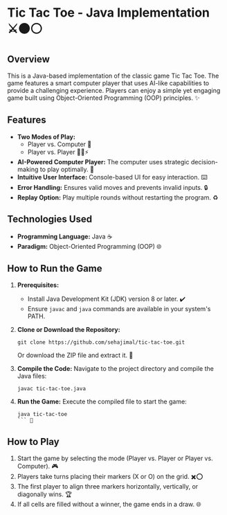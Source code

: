 # Tic Tac Toe - Java Implementation ⚔️⚫⚪ 
 
## Overview 
This is a Java-based implementation of the classic game Tic Tac Toe. The game features a smart computer player that uses AI-like capabilities to provide a challenging experience. Players can enjoy a simple yet engaging game built using Object-Oriented Programming (OOP) principles. ✨

## Features
- **Two Modes of Play:**
  - Player vs. Computer 🤖
  - Player vs. Player 🙋‍♂️⚡️
- **AI-Powered Computer Player:** The computer uses strategic decision-making to play optimally. 🔬
- **Intuitive User Interface:** Console-based UI for easy interaction. ⌨️
- **Error Handling:** Ensures valid moves and prevents invalid inputs. 🔒
- **Replay Option:** Play multiple rounds without restarting the program. ♻️

## Technologies Used
- **Programming Language:** Java ☕
- **Paradigm:** Object-Oriented Programming (OOP) 🌐

## How to Run the Game
1. **Prerequisites:**
   - Install Java Development Kit (JDK) version 8 or later. ✔️
   - Ensure `javac` and `java` commands are available in your system's PATH. 

2. **Clone or Download the Repository:**
   ```
   git clone https://github.com/sehajimal/tic-tac-toe.git
   ```
   Or download the ZIP file and extract it. 🔗

3. **Compile the Code:**
   Navigate to the project directory and compile the Java files:
   ```
   javac tic-tac-toe.java
   ```

4. **Run the Game:**
   Execute the compiled file to start the game:
   ```
   java tic-tac-toe
   ``` 🚀

## How to Play
1. Start the game by selecting the mode (Player vs. Player or Player vs. Computer). 🎮
2. Players take turns placing their markers (X or O) on the grid. ✖️⭕
3. The first player to align three markers horizontally, vertically, or diagonally wins. 🏆
4. If all cells are filled without a winner, the game ends in a draw. 🌐

